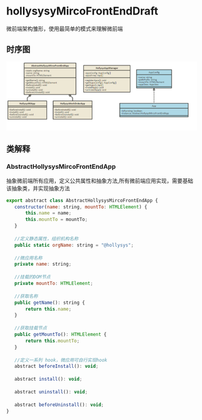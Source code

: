 # hollysysyMircoFrontEndDraft

微前端架构雏形，使用最简单的模式来理解微前端

## 时序图

![image-20201218095902095](./diagram.png)

## 类解释

### AbstractHollysysMircoFrontEndApp

 抽象微前端所有应用，定义公共属性和抽象方法,所有微前端应用实现，需要基础该抽象类，并实现抽象方法

 ```js
export abstract class AbstractHollysysMircoFrontEndApp {
    constructor(name: string, mountTo: HTMLElement) {
        this.name = name;
        this.mountTo = mountTo;
    }
    
    //定义静态属性，组织机构名称
    public static orgName: string = "@hollysys";

    //微应用名称
    private name: string;

    //挂载的DOM节点
    private mountTo: HTMLElement;

    //获取名称
    public getName(): string {
        return this.name;
    }

    //获取挂载节点
    public getMountTo(): HTMLElement {
        return this.mountTo;
    }

    //定义一系列 hook，微应用可自行实现hook
    abstract beforeInstall(): void;

    abstract install(): void;

    abstract uninstall(): void;

    abstract beforeUninstall(): void;
}
 
 ```